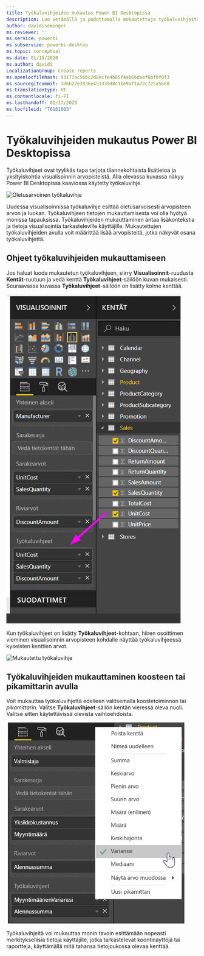 ```yaml
---
title: Työkaluvihjeiden mukautus Power BI Desktopissa
description: Luo vetämällä ja pudottamalla mukautettuja työkaluvihjeitä visualisointeihin
author: davidiseminger
ms.reviewer: ''
ms.service: powerbi
ms.subservice: powerbi-desktop
ms.topic: conceptual
ms.date: 01/15/2020
ms.author: davidi
LocalizationGroup: Create reports
ms.openlocfilehash: 93177ac56bc2d8ecfe4b85f4ab66daef6bf0f0f3
ms.sourcegitcommit: 3d6b27e3936e451339d8c11e9af1a72c725a5668
ms.translationtype: HT
ms.contentlocale: fi-FI
ms.lasthandoff: 01/17/2020
ms.locfileid: "76161003"
---
```

# <a name="customize-tooltips-in-power-bi-desktop"></a>Työkaluvihjeiden mukautus Power BI Desktopissa

Työkaluvihjeet ovat tyylikäs tapa tarjota tilannekohtaista lisätietoa ja yksityiskohtia visualisoinnin arvopisteistä. Alla olevassa kuvassa näkyy Power BI Desktopissa kaaviossa käytetty työkaluvihje.

![Oletusarvoinen työkaluvihje](media/desktop-custom-tooltips/custom-tooltips-1.png)

Uudessa visualisoinnissa työkaluvihje esittää oletusarvoisesti arvopisteen arvon ja luokan. Työkaluvihjeen tietojen mukauttamisesta voi olla hyötyä monissa tapauksissa. Työkaluvihjeiden mukauttaminen antaa lisäkontekstia ja tietoja visualisointia tarkasteleville käyttäjille. Mukautettujen työkaluvihjeiden avulla voit määrittää lisää arvopisteitä, jotka näkyvät osana työkaluvihjettä.

## <a name="how-to-customize-tooltips"></a>Ohjeet työkaluvihjeiden mukauttamiseen

Jos haluat luoda mukautetun työkaluvihjeen, siirry **Visualisoinnit**-ruudusta **Kentät**-ruutuun ja vedä kenttä **Työkaluvihjeet**-säilöön kuvan mukaisesti. Seuraavassa kuvassa **Työkaluvihjeet**-säilöön on lisätty kolme kenttää.

![Työkaluvihjekenttien lisääminen](media/desktop-custom-tooltips/custom-tooltips-2.png)

Kun työkaluvihjeet on lisätty **Työkaluvihjeet**-kohtaan, hiiren osoittimen vieminen visualisoinnin arvopisteen kohdalle näyttää työkaluvihjeessä kyseisten kenttien arvot.

![Mukautettu työkaluvihje](media/desktop-custom-tooltips/custom-tooltips-3.png)

## <a name="customizing-tooltips-with-aggregation-or-quick-measures"></a>Työkaluvihjeiden mukauttaminen koosteen tai pikamittarin avulla

Voit mukauttaa työkaluvihjettä edelleen valitsemalla koostetoiminnon tai *pikamittarin*. Valitse **Työkaluvihjeet**-säilön kentän vieressä oleva nuoli. Valitse sitten käytettävissä olevista vaihtoehdoista.

![Työkaluvihje ja pikamittari](media/desktop-custom-tooltips/custom-tooltips-4.png)

Työkaluvihjeitä voi mukauttaa monin tavoin esittämään nopeasti merkityksellisiä tietoja käyttäjille, jotka tarkastelevat koontinäyttöjä tai raportteja, käyttämällä mitä tahansa tietojoukossa olevaa kenttää.
